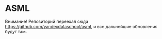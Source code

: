 # ASML

Внимание! Репозиторий переехал сюда https://github.com/yandexdataschool/asml, и все дальнейшие обновления будут там.
